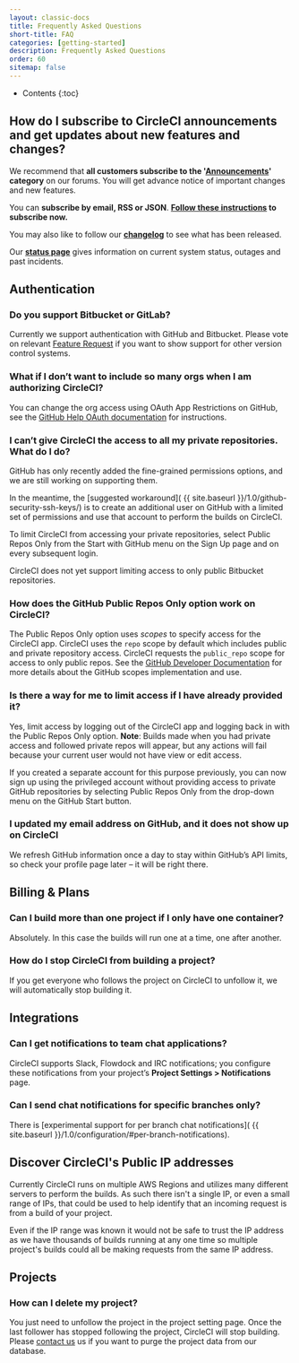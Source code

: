```yaml
---
layout: classic-docs
title: Frequently Asked Questions
short-title: FAQ
categories: [getting-started]
description: Frequently Asked Questions
order: 60
sitemap: false
---
```


* Contents
{:toc}

## How do I subscribe to CircleCI announcements and get updates about new features and changes?

We recommend that **all customers subscribe to the '[Announcements](https://discuss.circleci.com/c/announcements)' category** on our forums. You will get advance notice of important changes and new features.

You can **subscribe by email, RSS or JSON**. **[Follow these instructions](https://discuss.circleci.com/t/how-to-subscribe-to-announcements-and-notifications-from-circleci-email-rss-json/5616) to subscribe now.**

You may also like to follow our **[changelog](https://circleci.com/changelog/)** to see what has been released.

Our **[status page](https://status.circleci.com/)** gives information on current system status, outages and past incidents.

## Authentication

### Do you support Bitbucket or GitLab?

Currently we support authentication with GitHub and Bitbucket. Please vote on relevant [Feature Request](https://discuss.circleci.com/c/feature-requests) if you want to show support for other version control systems.

### What if I don’t want to include so many orgs when I am authorizing CircleCI?
 
You can change the org access using OAuth App Restrictions on GitHub, see the [GitHub Help OAuth documentation](https://help.github.com/articles/about-oauth-app-access-restrictions/) for instructions.
 
### I can’t give CircleCI the access to all my private repositories. What do I do?
GitHub has only recently added the fine-grained permissions options, and we are still working on supporting them.

In the meantime, the [suggested workaround]( {{ site.baseurl }}/1.0/github-security-ssh-keys/) is to create an additional user on GitHub with a limited set of permissions and use that account to perform the builds on CircleCI.

To limit CircleCI from accessing your private repositories, select Public Repos Only from the Start with GitHub menu on the Sign Up page and on every subsequent login.
 
CircleCI does not yet support limiting access to only public Bitbucket repositories.
 
### How does the GitHub Public Repos Only option work on CircleCI?
 
The Public Repos Only option uses *scopes* to specify access for the CircleCI app. CircleCI uses the `repo` scope by default which includes public and private repository access. CircleCI requests the `public_repo` scope for access to only public repos. See the [GitHub Developer Documentation](https://developer.github.com/apps/building-integrations/setting-up-and-registering-oauth-apps/about-scopes-for-oauth-apps/) for more details about the GitHub scopes implementation and use.
 
### Is there a way for me to limit access if I have already provided it?
 
Yes, limit access by logging out of the CircleCI app and logging back in with the Public Repos Only option. **Note**: Builds made when you had private access and followed private repos will appear, but any actions will fail because your current user would not have view or edit access.

If you created a separate account for this purpose previously, you can now sign up using the privileged account without providing access to private GitHub repositories by selecting Public Repos Only from the drop-down menu on the GitHub Start button.

### I updated my email address on GitHub, and it does not show up on CircleCI

We refresh GitHub information once a day to stay within GitHub’s API
limits, so check your profile page later – it will be right there.

## Billing & Plans

### Can I build more than one project if I only have one container?

Absolutely. In this case the builds will run one at a time, one after
another.

### How do I stop CircleCI from building a project?

If you get everyone who follows the project on CircleCI to unfollow it, we
will automatically stop building it.

## Integrations

### Can I get notifications to team chat applications?

CircleCI supports Slack, Flowdock and IRC notifications; you configure these notifications from your project’s **Project Settings > Notifications** page.

### Can I send chat notifications for specific branches only?

There is [experimental support for per branch chat notifications]( {{ site.baseurl }}/1.0/configuration/#per-branch-notifications). 

## Discover CircleCI's Public IP addresses

Currently CircleCI runs on multiple AWS Regions and utilizes many different
servers to perform the builds. As such there isn't a single IP, or even a small
range of IPs, that could be used to help identify that an incoming request is
from a build of your project.

Even if the IP range was known it would not be safe to trust the IP address as
we have thousands of builds running at any one time so multiple project's 
builds could all be making requests from the same IP address.

## Projects

### How can I delete my project?

You just need to unfollow the project in the project setting page. Once the last follower has stopped following the project, CircleCI will stop building.
Please [contact us](https://support.circleci.com/hc/en-us) us if you want to purge the project data from our database.
